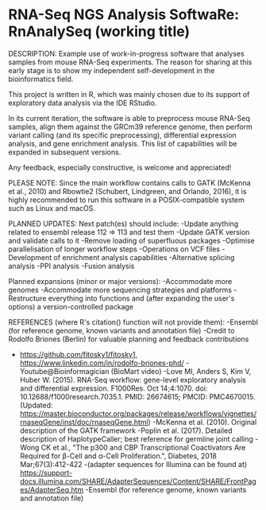 # RNA-Seq NGS Analysis SoftwaRe: RnAnalySeq (working title)

DESCRIPTION:
Example use of work-in-progress software that analyses samples from mouse RNA-Seq experiments.
The reason for sharing at this early stage is to show my independent self-development in the 
bioinformatics field.

This project is written in R, which was mainly chosen due to its support of exploratory data analysis 
via the IDE RStudio.

In its current iteration, the software is able to preprocess mouse RNA-Seq samples, align them against 
the GRCm39 reference genome, then perform variant calling (and its specific preprocessing), differential 
expression analysis, and gene enrichment analysis. This list of capabilities will be expanded in 
subsequent versions.

Any feedback, especially constructive, is welcome and appreciated!

PLEASE NOTE:
Since the main workflow contains calls to GATK (McKenna et al., 2010) and Rbowtie2 
(Schubert, Lindgreen, and Orlando, 2016), it is highly recommended to run this software in a 
POSIX-compatible system such as Linux and macOS.

PLANNED UPDATES:
Next patch(es) should include:
-Update anything related to ensembl release 112 => 113 and test them
-Update GATK version and validate calls to it
-Remove loading of superfluous packages
-Optimise parallelisation of longer workflow steps
-Operations on VCF files
-Development of enrichment analysis capabilities
-Alternative splicing analysis
-PPI analysis
-Fusion analysis

Planned expansions (minor or major versions):
-Accommodate more genomes
-Accommodate more sequencing strategies and platforms
-Restructure everything into functions and (after expanding the user's options) a version-controlled package

REFERENCES (where R's citation() function will not provide them):
-Ensembl (for reference genome, known variants and annotation file) 
-Credit to Rodolfo Briones (Berlin) for valuable planning and feedback contributions 
  - https://github.com/fitosky1/fitosky1, https://www.linkedin.com/in/rodolfo-briones-phd/
-Youtube@Bioinformagician (BioMart video)
-Love MI, Anders S, Kim V, Huber W. (2015). RNA-Seq workflow: gene-level exploratory analysis and differential expression. 
  F1000Res. Oct 14;4:1070. doi: 10.12688/f1000research.7035.1. PMID: 26674615; PMCID: PMC4670015.
	(Updated: https://master.bioconductor.org/packages/release/workflows/vignettes/rnaseqGene/inst/doc/rnaseqGene.html)
-McKenna et al. (2010). Original description of the GATK framework
-Poplin et al. (2017). Detailed description of HaplotypeCaller; best reference for germline joint calling
-Wong CK et al., "The p300 and CBP Transcriptional Coactivators Are Required for β-Cell and α-Cell Proliferation.", Diabetes, 2018 Mar;67(3):412-422
-(adapter sequences for Illumina can be found at) https://support-docs.illumina.com/SHARE/AdapterSequences/Content/SHARE/FrontPages/AdapterSeq.htm
-Ensembl (for reference genome, known variants and annotation file) 



